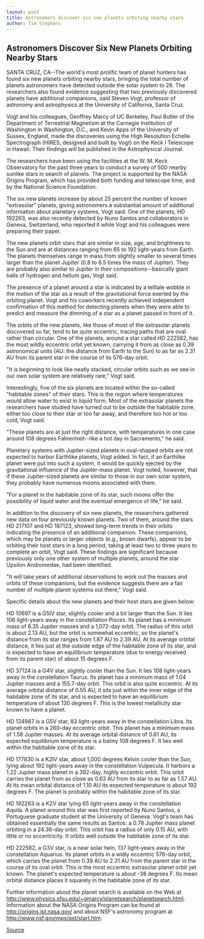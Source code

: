 ```yaml
---
layout: post
title: Astronomers discover six new planets orbiting nearby stars
author: Tim Stephens
---
```


## Astronomers Discover Six New Planets Orbiting Nearby Stars

SANTA CRUZ, CA--The world's most prolific team of planet hunters has found six new planets orbiting nearby stars, bringing the total number of planets astronomers have detected outside the solar system to 28. The researchers also found evidence suggesting that two previously discovered planets have additional companions, said Steven Vogt, professor of astronomy and astrophysics at the University of California, Santa Cruz.

Vogt and his colleagues, Geoffrey Marcy of UC Berkeley, Paul Butler of the Department of Terrestrial Magnetism at the Carnegie Institution of Washington in Washington, D.C., and Kevin Apps of the University of Sussex, England, made the discoveries using the High Resolution Echelle Spectrograph (HIRES, designed and built by Vogt) on the Keck I Telescope in Hawaii. Their findings will be published in the Astrophysical Journal.

The researchers have been using the facilities at the W. M. Keck Observatory for the past three years to conduct a survey of 500 nearby sunlike stars in search of planets. The project is supported by the NASA Origins Program, which has provided both funding and telescope time, and by the National Science Foundation.

The six new planets increase by about 25 percent the number of known "extrasolar" planets, giving astronomers a substantial amount of additional information about planetary systems, Vogt said. One of the planets, HD 192263, was also recently detected by Nuno Santos and collaborators in Geneva, Switzerland, who reported it while Vogt and his colleagues were preparing their paper.

The new planets orbit stars that are similar in size, age, and brightness to the Sun and are at distances ranging from 65 to 192 light-years from Earth. The planets themselves range in mass from slightly smaller to several times larger than the planet Jupiter (0.8 to 6.5 times the mass of Jupiter). They are probably also similar to Jupiter in their compositions--basically giant balls of hydrogen and helium gas, Vogt said.

The presence of a planet around a star is indicated by a telltale wobble in the motion of the star as a result of the gravitational force exerted by the orbiting planet. Vogt and his coworkers recently achieved independent confirmation of this method for detecting planets when they were able to predict and measure the dimming of a star as a planet passed in front of it.

The orbits of the new planets, like those of most of the extrasolar planets discovered so far, tend to be quite eccentric, tracing paths that are oval rather than circular. One of the planets, around a star called HD 222582, has the most wildly eccentric orbit yet known, carrying it from as close as 0.39 astronomical units (AU: the distance from Earth to the Sun) to as far as 2.31 AU from its parent star in the course of its 576-day orbit.

"It is beginning to look like neatly stacked, circular orbits such as we see in our own solar system are relatively rare," Vogt said.

Interestingly, five of the six planets are located within the so-called "habitable zones" of their stars. This is the region where temperatures would allow water to exist in liquid form. Most of the extrasolar planets the researchers have studied have turned out to be outside the habitable zone, either too close to their star or too far away, and therefore too hot or too cold, Vogt said.

"These planets are at just the right distance, with temperatures in one case around 108 degrees Fahrenheit--like a hot day in Sacramento," he said.

Planetary systems with Jupiter-sized planets in oval-shaped orbits are not expected to harbor Earthlike planets, Vogt added. In fact, if an Earthlike planet were put into such a system, it would be quickly ejected by the gravitational influence of the Jupiter-mass planet. Vogt noted, however, that if these Jupiter-sized planets are similar to those in our own solar system, they probably have numerous moons associated with them.

"For a planet in the habitable zone of its star, such moons offer the possibility of liquid water and the eventual emergence of life," he said.

In addition to the discovery of six new planets, the researchers gathered new data on four previously known planets. Two of them, around the stars HD 217107 and HD 187123, showed long-term trends in their orbits indicating the presence of an additional companion. These companions, which may be planets or larger objects (e.g., brown dwarfs), appear to be orbiting their host stars in a long period, taking at least two to three years to complete an orbit, Vogt said. These findings are significant because previously only one other system of multiple planets, around the star Upsilon Andromedae, had been identified.

"It will take years of additional observations to work out the masses and orbits of these companions, but the evidence suggests there are a fair number of multiple planet systems out there," Vogt said.

Specific details about the new planets and their host stars are given below:

HD 10697 is a G5IV star, slightly cooler and a bit larger than the Sun. It lies 106 light-years away in the constellation Pisces. Its planet has a minimum mass of 6.35 Jupiter masses and a 1,072-day orbit. The radius of this orbit is about 2.13 AU, but the orbit is somewhat eccentric, so the planet's distance from its star ranges from 1.87 AU to 2.39 AU. At its average orbital distance, it lies just at the outside edge of the habitable zone of its star, and is expected to have an equilibrium temperature (due to energy received from its parent star) of about 15 degrees F.

HD 37124 is a G4V star, slightly cooler than the Sun. It lies 108 light-years away in the constellation Taurus. Its planet has a minimum mass of 1.04 Jupiter masses and a 155.7-day orbit. This orbit is also quite eccentric. At its average orbital distance of 0.55 AU, it sits just within the inner edge of the habitable zone of its star, and is expected to have an equilibrium temperature of about 130 degrees F. This is the lowest metallicity star known to have a planet.

HD 134987 is a G5V star, 83 light-years away in the constellation Libra. Its planet orbits in a 260-day eccentric orbit. This planet has a minimum mass of 1.58 Jupiter masses. At its average orbital distance of 0.81 AU, its expected equilibrium temperature is a balmy 108 degrees F. It lies well within the habitable zone of its star.

HD 177830 is a K2IV star, about 1,000 degrees Kelvin cooler than the Sun, lying about 192 light-years away in the constellation Vulpecula. It harbors a 1.22 Jupiter mass planet in a 392-day, highly eccentric orbit. This orbit carries the planet from as close as 0.63 AU from its star to as far as 1.57 AU. At its mean orbital distance of 1.10 AU its expected temperature is about 192 degrees F. The planet is probably within the habitable zone of its star.

HD 192263 is a K2V star lying 65 light-years away in the constellation Aquila. A planet around this star was first reported by Nuno Santos, a Portuguese graduate student at the University of Geneva. Vogt's team has obtained essentially the same results as Santos: a 0.78 Jupiter mass planet orbiting in a 24.36-day orbit. This orbit has a radius of only 0.15 AU, with little or no eccentricity. It orbits well outside the habitable zone of its star.

HD 222582, a G3V star, is a near solar twin, 137 light-years away in the constellation Aquarius. Its planet orbits in a widly eccentric 576-day orbit, which carries the planet from 0.39 AU to 2.31 AU from the parent star in the course of its oval orbit. This is the most eccentric extrasolar planet orbit yet known. The planet's expected temperature is about -38 degrees F. Its mean orbital distance places it squarely in the habitable zone of its star.

Further information about the planet search is available on the Web at <http://www.physics.sfsu.edu/~gmarcy/planetsearch/planetsearch.html>. Information about the NASA Origins Program can be found at <http://origins.jpl.nasa.gov/> and about NSF's astronomy program at <http://www.nsf.gov/mps/ast/start.htm>.

[Source](http://www1.ucsc.edu/news_events/press_releases/archive/99-00/11-99/new_planets.htm "Permalink to UCSC Press Release:Astronomers discover six new planets orbiting nearby stars")